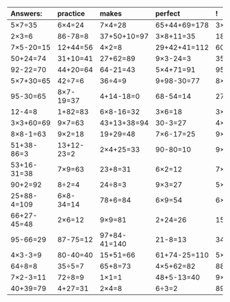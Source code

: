 | Answers: | practice | makes | perfect | ! |
| :--- | :--- | :--- | :--- | :--- |
| 5×7=35 | 6×4=24 | 7×4=28 | 65+44+69=178 | 3×7=21 | 
| 2×3=6 | 86-78=8 | 37+50+10=97 | 3×8+11=35 | 18+51-23=46 | 
| 7×5-20=15 | 12+44=56 | 4×2=8 | 29+42+41=112 | 60+6=66 | 
| 50+24=74 | 31+10=41 | 27+62=89 | 9×3-24=3 | 35+85+9=129 | 
| 92-22=70 | 44+20=64 | 64-21=43 | 5×4+71=91 | 95-54=41 | 
| 5×7+30=65 | 42÷7=6 | 36÷4=9 | 9+98-30=77 | 8×8=64 | 
| 95-30=65 | 8×7-19=37 | 4+14-18=0 | 68-54=14 | 27+21=48 | 
| 12-4=8 | 1+82=83 | 6×8-16=32 | 3×6=18 | 3×3-2=7 | 
| 3×3+60=69 | 9×7=63 | 43+13+38=94 | 30-3=27 | 4×7=28 | 
| 8×8-1=63 | 9×2=18 | 19+29=48 | 7×6-17=25 | 9×8-46=26 | 
| 51+38-86=3 | 13+12-23=2 | 2×4+25=33 | 90-80=10 | 9×8=72 | 
| 53+16-31=38 | 7×9=63 | 23+8=31 | 6×2=12 | 7×6=42 | 
| 90+2=92 | 8÷2=4 | 24÷8=3 | 9×3=27 | 5×9-45=0 | 
| 25+88-4=109 | 6×8-34=14 | 78+6=84 | 6×9=54 | 6×6=36 | 
| 66+27-45=48 | 2×6=12 | 9×9=81 | 2+24=26 | 15÷5=3 | 
| 95-66=29 | 87-75=12 | 97+84-41=140 | 21-8=13 | 34+35+88=157 | 
| 4×3-3=9 | 80-40=40 | 15+51=66 | 61+74-25=110 | 5×5=25 | 
| 64÷8=8 | 35÷5=7 | 65+8=73 | 4×5+62=82 | 88-1=87 | 
| 7×2-3=11 | 72÷8=9 | 1×1=1 | 48+5-13=40 | 9×2+57=75 | 
| 40+39=79 | 4+27=31 | 2×4=8 | 6÷3=2 | 89-3=86 | 
